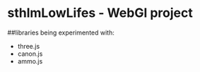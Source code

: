 # sthlmLowLifes - WebGl project

##libraries being experimented with:

* three.js
* canon.js
* ammo.js